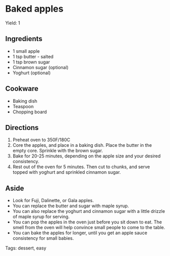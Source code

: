 # Baked apples

Yield: 1

## Ingredients

- 1 small apple
- 1 tsp butter - salted
- 1 tsp brown sugar
- Cinnamon sugar (optional)
- Yoghurt (optional)

## Cookware

- Baking dish
- Teaspoon
- Chopping board

## Directions

1. Preheat oven to 350F/180C
2. Core the apples, and place in a baking dish.
   Place the butter in the empty core.
   Sprinkle with the brown sugar.
3. Bake for 20-25 minutes,
   depending on the apple size and your desired consistency.
4. Rest out of the oven for 5 minutes.
   Then cut to chunks, and serve topped with
   yoghurt and sprinkled cinnamon sugar.

## Aside

- Look for Fuji, Dalinette, or Gala apples.
- You can replace the butter and sugar with maple syrup.
- You can also replace the yoghurt and cinnamon sugar
  with a little drizzle of maple syrup for serving.
- You can pop the apples in the oven just before you sit down to eat.
  The smell from the oven will help convince small people to come to the table.
- You can bake the apples for longer,
  until you get an apple sauce consistency for small babies.

Tags: dessert, easy
 

